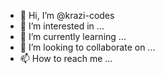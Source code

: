 - 👋 Hi, I’m @krazi-codes
- 👀 I’m interested in ...
- 🌱 I’m currently learning ...
- 💞️ I’m looking to collaborate on ...
- 📫 How to reach me ...

<!---
Issamkinglord/Issamkinglord is a ✨ special ✨ repository because its `README.md` (this file) appears on your GitHub profile.
You can click the Preview link to take a look at your changes.
--->

